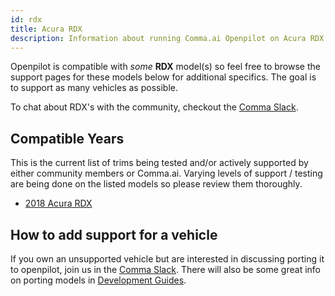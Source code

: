 ```yaml
---
id: rdx
title: Acura RDX
description: Information about running Comma.ai Openpilot on Acura RDX vehicles.
---
```


Openpilot is compatible with *some* **RDX** model(s) so feel free to browse the support pages for these models below for additional specifics.
The goal is to support as many vehicles as possible.

To chat about RDX's with the community, checkout the  [Comma Slack](https://slack.comma.ai).
## Compatible Years

This is the current list of trims being tested and/or actively supported by either community members or Comma.ai.
Varying levels of support / testing are being done on the listed models so please review them thoroughly.

* [2018 Acura RDX](/vehicles/acura/rdx/2018-acura-rdx/)

## How to add support for a vehicle

If you own an unsupported vehicle but are interested in discussing porting it to openpilot, join us in the [Comma Slack](https://slack.comma.ai).
There will also be some great info on porting models in [Development Guides](../../development/guides/).

